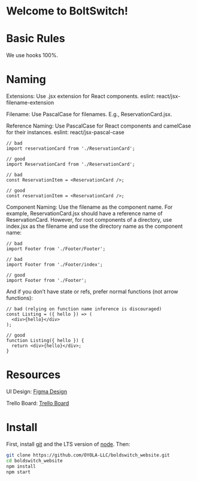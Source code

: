 # Welcome to BoltSwitch!

# Basic Rules

We use hooks 100%.

# Naming

Extensions: Use .jsx extension for React components. eslint: react/jsx-filename-extension

Filename: Use PascalCase for filenames. E.g., ReservationCard.jsx.

Reference Naming: Use PascalCase for React components and camelCase for their instances. eslint: react/jsx-pascal-case

```
// bad
import reservationCard from './ReservationCard';

// good
import ReservationCard from './ReservationCard';

// bad
const ReservationItem = <ReservationCard />;

// good
const reservationItem = <ReservationCard />;

```

Component Naming: Use the filename as the component name. For example, ReservationCard.jsx should have a reference name of ReservationCard. However, for root components of a directory, use index.jsx as the filename and use the directory name as the component name:

```
// bad
import Footer from './Footer/Footer';

// bad
import Footer from './Footer/index';

// good
import Footer from './Footer';
```

And if you don’t have state or refs, prefer normal functions (not arrow functions):

```
// bad (relying on function name inference is discouraged)
const Listing = ({ hello }) => (
  <div>{hello}</div>
);

// good
function Listing({ hello }) {
  return <div>{hello}</div>;
}
```

# Resources

UI Design: [Figma Design](https://www.figma.com/file/vqIoshL36Mn1uz473JxjsS/BoldSwitch-Design?node-id=0%3A1)

Trello Board: [Trello Board](https://trello.com/b/v3lehMSR/boldswitch)

# Install

First, install [git](http://git-scm.com/downloads) and the LTS version of [node](https://nodejs.org/). Then:

```sh
git clone https://github.com/OYOLA-LLC/boldswitch_website.git
cd boldswitch_website
npm install
npm start
```
